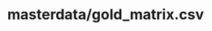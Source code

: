 ---  
schema: schema::masterdata/gold_matrix.csv,schema:masterdata/gold_matrix.csv  
title: masterdata/gold_matrix.csv  
organization: Lab  
notes: Used in 2 lineage(s)  
resources:  
  - name: masterdata/gold_matrix.csv 
    url: file:/Users/kensu/Customers/Kensu/LoanApproval/LAB/masterdata/gold_matrix.csv 
    format : CSV  
license: None  
category:
  - Loan Acceptance Product  
maintainer: User  
maintainer_email: UserMail  
---